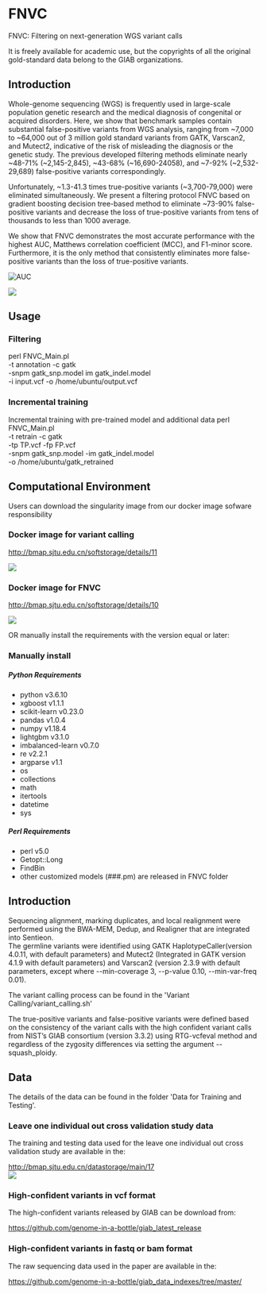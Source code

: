 # FNVC
FNVC: Filtering on next-generation WGS variant calls<br>

It is freely available for academic use, but the copyrights of all the original gold-standard data belong to the GIAB organizations.<br>

Introduction
------------
  Whole-genome sequencing (WGS) is frequently used in large-scale population genetic research and the medical diagnosis of congenital or acquired disorders. Here, we show that benchmark samples contain substantial false-positive variants from WGS analysis, ranging from ~7,000 to ~64,000 out of 3 million gold standard variants from GATK, Varscan2, and Mutect2, indicative of the risk of misleading the diagnosis or the genetic study. The previous developed filtering methods eliminate nearly ~48-71% (~2,145-2,845), ~43-68% (~16,690-24058), and ~7-92% (~2,532-29,689) false-positive variants correspondingly.<br>

  Unfortunately, ~1.3-41.3 times true-positive variants (~3,700-79,000) were eliminated simultaneously. We present a filtering protocol FNVC based on gradient boosting decision tree-based method to eliminate ~73-90% false-positive variants and decrease the loss of true-positive variants from tens of thousands to less than 1000 average.<br> 
  
  We show that FNVC demonstrates the most accurate performance with the highest AUC, Matthews correlation coefficient (MCC), and F1-minor score. Furthermore, it is the only method that consistently eliminates more false-positive variants than the loss of true-positive variants.<br>

![AUC](Pictures/Comparison_of_different_methods.png)<br>

![](Pictures/Measurement_using_MCC_OFO.png)<br>


Usage
------------
### Filtering
perl FNVC_Main.pl \
	-t annotation -c gatk \
	-snpm gatk_snp.model im gatk_indel.model\
	-i input.vcf -o /home/ubuntu/output.vcf

### Incremental training
Incremental training with pre-trained model and additional data
perl FNVC_Main.pl \
	-t retrain -c gatk \
	-tp TP.vcf -fp FP.vcf \
	-snpm gatk_snp.model -im gatk_indel.model \
	-o /home/ubuntu/gatk_retrained

Computational Environment
------------
Users can download the singularity image from our docker image sofware responsibility<br>

### Docker image for variant calling
http://bmap.sjtu.edu.cn/softstorage/details/11

![](Pictures/Variant_calling_docker_image.png)<br>


### Docker image for FNVC
http://bmap.sjtu.edu.cn/softstorage/details/10

![](Pictures/FNVC_docker_image.png)<br>

OR manually install the requirements with the version equal or later:<br>

### Manually install
##### Python Requirements
* python v3.6.10
* xgboost v1.1.1
* scikit-learn v0.23.0
* pandas v1.0.4
* numpy v1.18.4
* lightgbm v3.1.0
* imbalanced-learn v0.7.0
* re v2.2.1
* argparse v1.1
* os 
* collections 
* math
* itertools
* datetime
* sys

##### Perl Requirements
* perl v5.0
* Getopt::Long
* FindBin
* other customized models (###.pm) are released in FNVC folder

Introduction
------------
Sequencing alignment, marking duplicates, and local realignment were performed using the BWA-MEM, Dedup, and Realigner that are integrated into Sentieon.<br>
The germline variants were identified using GATK HaplotypeCaller(version 4.0.11, with default parameters) and Mutect2 (Integrated in GATK version 4.1.9 with default parameters) and Varscan2 (version 2.3.9 with default parameters, except where --min-coverage 3, --p-value 0.10, --min-var-freq 0.01).<br>

The variant calling process can be found in the 'Variant Calling/variant_calling.sh'<br>

The true-positive variants and false-positive variants were defined based on the consistency of the variant calls with the high confident variant calls from NIST’s GIAB consortium (version 3.3.2) using RTG-vcfeval method and regardless of the zygosity differences via setting the argument --squash_ploidy.<br>

Data
------------
The details of the data can be found in the folder 'Data for Training and Testing'.<br>

### Leave one individual out cross validation study data
The training and testing data used for the leave one individual out cross validation study are available in the: <br>

http://bmap.sjtu.edu.cn/datastorage/main/17 <br>
![](Pictures/Data_location.png)<br>

### High-confident variants in vcf format

The high-confident variants released by GIAB can be download from: <br>

https://github.com/genome-in-a-bottle/giab_latest_release <br>

### High-confident variants in fastq or bam format
The raw sequencing data used in the paper are available in the: <br>

https://github.com/genome-in-a-bottle/giab_data_indexes/tree/master/ <br>
